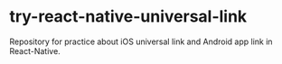 # try-react-native-universal-link
Repository for practice about iOS universal link and Android app link in React-Native.

